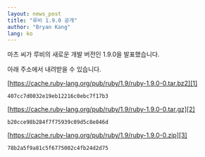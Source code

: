 ```yaml
---
layout: news_post
title: "루비 1.9.0 공개"
author: "Bryan Kang"
lang: ko
---
```


마츠 씨가 루비의 새로운 개발 버전인 1.9.0을 발표했습니다.

아래 주소에서 내려받을 수 있습니다.

[https://cache.ruby-lang.org/pub/ruby/1.9/ruby-1.9.0-0.tar.bz2][1]

    407cc7d0032e19eb12216c0ebc7f17b3

[https://cache.ruby-lang.org/pub/ruby/1.9/ruby-1.9.0-0.tar.gz][2]

    b20cce98b284f7f75939c09d5c8e846d

[https://cache.ruby-lang.org/pub/ruby/1.9/ruby-1.9.0-0.zip][3]

    78b2a5f9a81c5f6775002c4fb24d2d75



[1]: https://cache.ruby-lang.org/pub/ruby/1.9/ruby-1.9.0-0.tar.bz2
[2]: https://cache.ruby-lang.org/pub/ruby/1.9/ruby-1.9.0-0.tar.gz
[3]: https://cache.ruby-lang.org/pub/ruby/1.9/ruby-1.9.0-0.zip
